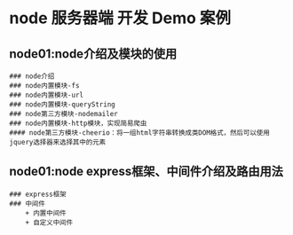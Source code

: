 # node 服务器端 开发 Demo 案例

## node01:node介绍及模块的使用

    ### node介绍
    ### node内置模块-fs
    ### node内置模块-url
    ### node内置模块-queryString
    ### node第三方模块-nodemailer
    ### node内置模块-http模块，实现简易爬虫
    #### node第三方模块-cheerio：将一组html字符串转换成类DOM格式，然后可以使用jquery选择器来选择其中的元素

## node01:node express框架、中间件介绍及路由用法

    ### express框架
    ### 中间件
        + 内置中间件
        + 自定义中间件